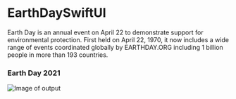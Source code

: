 # EarthDaySwiftUI
Earth Day is an annual event on April 22 to demonstrate support for environmental protection. First held on April 22, 1970, it now includes a wide range of events coordinated globally by EARTHDAY.ORG including 1 billion people in more than 193 countries.


### Earth Day 2021

![Image of output](https://octodex.github.com/images/yaktocat.png)
